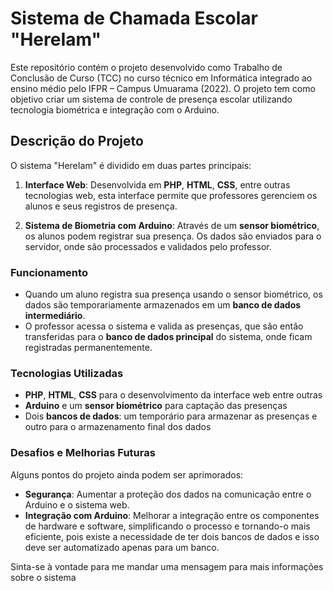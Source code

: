 
# Sistema de Chamada Escolar "HereIam"

Este repositório contém o projeto desenvolvido como Trabalho de Conclusão de Curso (TCC) no curso técnico em Informática integrado ao ensino médio pelo IFPR – Campus Umuarama (2022). O projeto tem como objetivo criar um sistema de controle de presença escolar utilizando tecnologia biométrica e integração com o Arduino.

## Descrição do Projeto

O sistema "HereIam" é dividido em duas partes principais:

1. **Interface Web**: Desenvolvida em **PHP**, **HTML**, **CSS**, entre outras tecnologias web, esta interface permite que professores gerenciem os alunos e seus registros de presença.

2. **Sistema de Biometria com Arduino**: Através de um **sensor biométrico**, os alunos podem registrar sua presença. Os dados são enviados para o servidor, onde são processados e validados pelo professor.

### Funcionamento

- Quando um aluno registra sua presença usando o sensor biométrico, os dados são temporariamente armazenados em um **banco de dados intermediário**.
- O professor acessa o sistema e valida as presenças, que são então transferidas para o **banco de dados principal** do sistema, onde ficam registradas permanentemente.

### Tecnologias Utilizadas

- **PHP**, **HTML**, **CSS** para o desenvolvimento da interface web entre outras
- **Arduino** e um **sensor biométrico** para captação das presenças
- Dois **bancos de dados**: um temporário para armazenar as presenças e outro para o armazenamento final dos dados

### Desafios e Melhorias Futuras

Alguns pontos do projeto ainda podem ser aprimorados:

- **Segurança**: Aumentar a proteção dos dados na comunicação entre o Arduino e o sistema web.
- **Integração com Arduino**: Melhorar a integração entre os componentes de hardware e software, simplificando o processo e tornando-o mais eficiente, pois existe a necessidade de ter dois bancos de dados e isso deve ser automatizado apenas para um banco.


Sinta-se à vontade para me mandar uma mensagem para mais informações sobre o sistema
